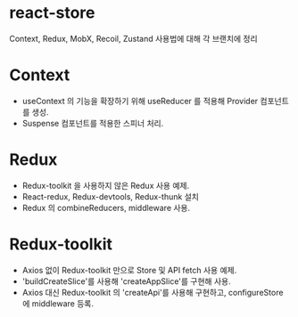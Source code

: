 # react-store
Context, Redux, MobX, Recoil, Zustand 사용법에 대해 각 브랜치에 정리

# Context

- useContext 의 기능을 확장하기 위해 useReducer 를 적용해 Provider 컴포넌트를 생성.
- Suspense 컴포넌트를 적용한 스피너 처리.

# Redux

- Redux-toolkit 을 사용하지 않은 Redux 사용 예제.
- React-redux, Redux-devtools, Redux-thunk 설치
- Redux 의 combineReducers, middleware 사용.

# Redux-toolkit

- Axios 없이 Redux-toolkit 만으로 Store 및 API fetch 사용 예제.
- 'buildCreateSlice'를 사용해 'createAppSlice'를 구현해 사용.
- Axios 대신 Redux-toolkit 의 'createApi'를 사용해 구현하고, configureStore 에 middleware 등록.

